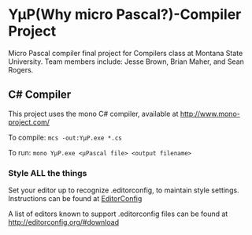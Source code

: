 # YµP(Why micro Pascal?)-Compiler Project
Micro Pascal compiler final project for Compilers class at Montana State University. Team members include: Jesse Brown, Brian Maher, and Sean Rogers.

## C# Compiler
This project uses the mono C# compiler, available at http://www.mono-project.com/

To compile: `mcs -out:YµP.exe *.cs`

To run: `mono YµP.exe <µPascal file> <output filename>`

### Style ALL the things

Set your editor up to recognize .editorconfig, to maintain style settings.
Instructions can be found at [EditorConfig](http://editorconfig.org)

A list of editors known to support .editorconfig files can be found
at http://editorconfig.org/#download
